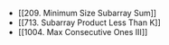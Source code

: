 - [[209. Minimum Size Subarray Sum]]
- [[713. Subarray Product Less Than K]]
- [[1004. Max Consecutive Ones III]]

